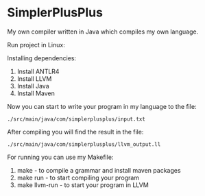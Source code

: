 # SimplerPlusPlus

My own compiler written in Java which compiles my own language.

Run project in Linux:

Installing dependencies:

1. Install ANTLR4
2. Install LLVM
3. Install Java
4. Install Maven

Now you can start to write your program in my language to the file:

`./src/main/java/com/simplerplusplus/input.txt`

After compiling you will find the result in the file:

`./src/main/java/com/simplerplusplus/llvm_output.ll`

For running you can use my Makefile:

1. make - to compile a grammar and install maven packages
2. make run - to start compiling your program
3. make llvm-run - to start your program in LLVM